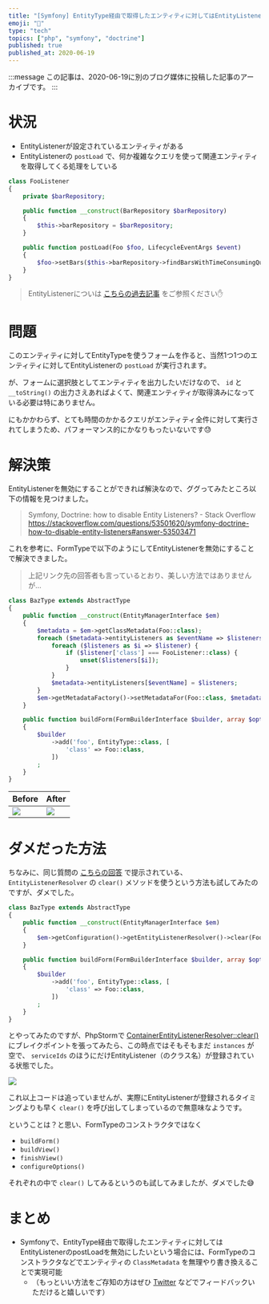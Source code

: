 ```yaml
---
title: "[Symfony] EntityType経由で取得したエンティティに対してはEntityListenerのpostLoadを無効にしたい"
emoji: "🎻"
type: "tech"
topics: ["php", "symfony", "doctrine"]
published: true
published_at: 2020-06-19
---
```


:::message
この記事は、2020-06-19に別のブログ媒体に投稿した記事のアーカイブです。
:::

# 状況

* EntityListenerが設定されているエンティティがある
* EntityListenerの `postLoad` で、何か複雑なクエリを使って関連エンティティを取得してくる処理をしている

```php
class FooListener
{
    private $barRepository;

    public function __construct(BarRepository $barRepository)
    {
        $this->barRepository = $barRepository;
    }

    public function postLoad(Foo $foo, LifecycleEventArgs $event)
    {
        $foo->setBars($this->barRepository->findBarsWithTimeConsumingQuery($foo));
    }
}
```

> EntityListenerについは [こちらの過去記事](https://blog.ttskch.com/symfony-doctrine-entity-listener/) をご参照ください✋

# 問題

このエンティティに対してEntityTypeを使うフォームを作ると、当然1つ1つのエンティティに対してEntityListenerの `postLoad` が実行されます。

が、フォームに選択肢としてエンティティを出力したいだけなので、 `id` と `__toString()` の出力さえあればよくて、関連エンティティが取得済みになっている必要は特にありません。

にもかかわらず、とても時間のかかるクエリがエンティティ全件に対して実行されてしまうため、パフォーマンス的にかなりもったいないです😓

# 解決策

EntityListenerを無効にすることができれば解決なので、ググってみたところ以下の情報を見つけました。

> Symfony, Doctrine: how to disable Entity Listeners? - Stack Overflow  
> <https://stackoverflow.com/questions/53501620/symfony-doctrine-how-to-disable-entity-listeners#answer-53503471>

これを参考に、FormTypeで以下のようにしてEntityListenerを無効にすることで解決できました。

> 上記リンク先の回答者も言っているとおり、美しい方法ではありませんが…

```php
class BazType extends AbstractType
{
    public function __construct(EntityManagerInterface $em)
    {
        $metadata = $em->getClassMetadata(Foo::class);
        foreach ($metadata->entityListeners as $eventName => $listeners) {
            foreach ($listeners as $i => $listener) {
                if ($listener['class'] === FooListener::class) {
                    unset($listeners[$i]);
                }
            }
            $metadata->entityListeners[$eventName] = $listeners;
        }
        $em->getMetadataFactory()->setMetadataFor(Foo::class, $metadata);
    }

    public function buildForm(FormBuilderInterface $builder, array $options)
    {
        $builder
            ->add('foo', EntityType::class, [
                'class' => Foo::class,
            ])
        ;
    }
}
```

| **Before** | **After** |
| --- | --- |
| ![](https://tva1.sinaimg.cn/large/007S8ZIlgy1gfv3fj6o2nj308c01y74a.jpg) | ![](https://tva1.sinaimg.cn/large/007S8ZIlgy1gfv3g52o2pj306i01ya9z.jpg) |

# ダメだった方法

ちなみに、同じ質問の [こちらの回答](https://stackoverflow.com/questions/53501620/symfony-doctrine-how-to-disable-entity-listeners#answer-53514506) で提示されている、 `EntityListenerResolver` の `clear()` メソッドを使うという方法も試してみたのですが、ダメでした。

```php
class BazType extends AbstractType
{
    public function __construct(EntityManagerInterface $em)
    {
        $em->getConfiguration()->getEntityListenerResolver()->clear(FooListener::class);
    }

    public function buildForm(FormBuilderInterface $builder, array $options)
    {
        $builder
            ->add('foo', EntityType::class, [
                'class' => Foo::class,
            ])
        ;
    }
}
```

とやってみたのですが、PhpStormで [ContainerEntityListenerResolver::clear()](https://github.com/doctrine/DoctrineBundle/blob/f5a5a3dd1351818080b609b544608b472b07029f/Mapping/ContainerEntityListenerResolver.php#L34-L45) にブレイクポイントを張ってみたら、この時点ではそもそもまだ `instances` が空で、 `serviceIds` のほうにだけEntityListener（のクラス名）が登録されている状態でした。

![](https://tva1.sinaimg.cn/large/007S8ZIlgy1gfv3lw9yg7j30y007ytad.jpg)

これ以上コードは追っていませんが、実際にEntityListenerが登録されるタイミングよりも早く `clear()` を呼び出してしまっているので無意味なようです。

ということは？と思い、FormTypeのコンストラクタではなく

* `buildForm()`
* `buildView()`
* `finishView()`
* `configureOptions()`

それぞれの中で `clear()` してみるというのも試してみましたが、ダメでした😅

# まとめ

* Symfonyで、EntityType経由で取得したエンティティに対してはEntityListenerのpostLoadを無効にしたいという場合には、FormTypeのコンストラクタなどでエンティティの `ClassMetadata` を無理やり書き換えることで実現可能
    * （もっといい方法をご存知の方はぜひ [Twitter](https://twitter.com/ttskch) などでフィードバックいただけると嬉しいです）
